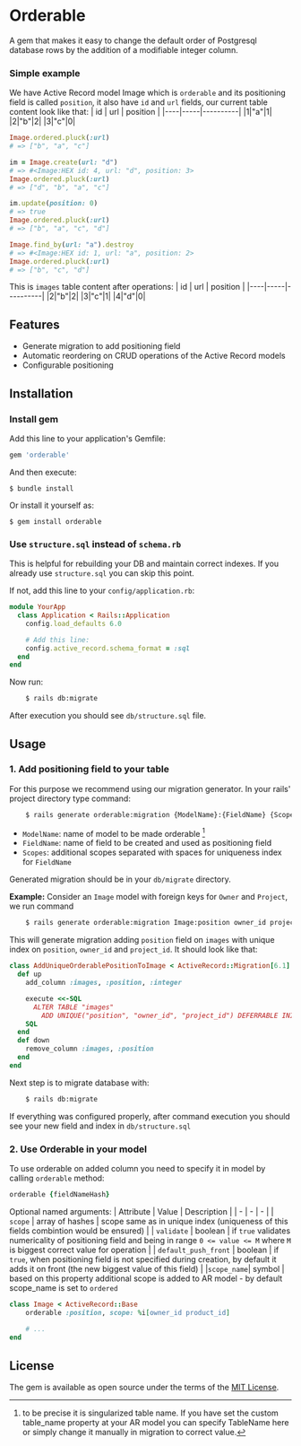 # Orderable

A gem that makes it easy to change the default order of Postgresql database rows by the addition of a modifiable integer column.

### Simple example
We have Active Record model Image which is `orderable` and its positioning field is called `position`, it also have `id` and `url` fields, our current table content look like that:
| id | url | position |
|----|-----|----------|
|1|"a"|1|
|2|"b"|2|
|3|"c"|0|

```ruby
Image.ordered.pluck(:url)
# => ["b", "a", "c"]

im = Image.create(url: "d")
# => #<Image:HEX id: 4, url: "d", position: 3> 
Image.ordered.pluck(:url)
# => ["d", "b", "a", "c"]

im.update(position: 0)
# => true
Image.ordered.pluck(:url)
# => ["b", "a", "c", "d"]

Image.find_by(url: "a").destroy
# => #<Image:HEX id: 1, url: "a", position: 2>
Image.ordered.pluck(:url)
# => ["b", "c", "d"]
```

This is `images` table content after operations:
| id | url | position |
|----|-----|----------|
|2|"b"|2|
|3|"c"|1|
|4|"d"|0|

## Features

- Generate migration to add positioning field
- Automatic reordering on CRUD operations of the Active Record models
- Configurable positioning

## Installation

### Install gem
Add this line to your application's Gemfile:

```ruby
gem 'orderable'
```

And then execute:

    $ bundle install

Or install it yourself as:

    $ gem install orderable

### Use `structure.sql` instead of `schema.rb`
This is helpful for rebuilding your DB and maintain correct indexes.
If you already use `structure.sql` you can skip this point.

If not, add this line to your `config/application.rb`:
```ruby
module YourApp
  class Application < Rails::Application
    config.load_defaults 6.0

    # Add this line:
    config.active_record.schema_format = :sql
  end
end
```
Now run:
```sh
    $ rails db:migrate
```
After execution you should see `db/structure.sql` file.

## Usage
### 1. Add positioning field to your table
For this purpose we recommend using our migration generator. In your rails' project directory type command:
```sh
    $ rails generate orderable:migration {ModelName}:{FieldName} {Scopes} 
```
- `ModelName`: name of model to be made orderable [^1]
- `FieldName`: name of field to be created and used as positioning field
- `Scopes`: additional scopes separated with spaces for uniqueness index for `FieldName`

[^1]: to be precise it is singularized table name. If you have set the custom table_name property at your AR model you can specify TableName here or simply change it manually in migration to correct value.

Generated migration should be in your `db/migrate` directory.

**Example:**
Consider an `Image` model with foreign keys for `Owner` and `Project`, we run command
```sh
    $ rails generate orderable:migration Image:position owner_id project_id
```
This will generate migration adding `position` field on `images` with unique index on `position`, `owner_id` and `project_id`. 
It should look like that:
```ruby
class AddUniqueOrderablePositionToImage < ActiveRecord::Migration[6.1]
  def up
    add_column :images, :position, :integer

    execute <<-SQL
      ALTER TABLE "images"
        ADD UNIQUE("position", "owner_id", "project_id") DEFERRABLE INITIALLY DEFERRED
    SQL
  end
  def down
    remove_column :images, :position
  end
end
```
Next step is to migrate database with:
```sh
    $ rails db:migrate
```
If everything was configured properly, after command execution you should see your new field and index in `db/structure.sql`

### 2. Use Orderable in your model
To use orderable on added column you need to specify it in model by calling `orderable` method:
```ruby
orderable {fieldNameHash}
```
Optional named arguments:
| Attribute | Value | Description |
| - | - | - |
| `scope` | array of hashes | scope same as in unique index (uniqueness of this fields combintion would be ensured) |
| `validate` | boolean | if `true` validates numericality of positioning field and being in range `0 <= value <= M` where `M` is biggest correct value for operation |
| `default_push_front` | boolean | if `true`, when positioning field is not specified during creation, by default it adds it on front (the new biggest value of this field) |
|`scope_name`| symbol | based on this property additional scope is added to AR model - by default scope_name is set to `ordered`

```ruby
class Image < ActiveRecord::Base
    orderable :position, scope: %i[owner_id product_id]
    
    # ...
end
```
## License

The gem is available as open source under the terms of the [MIT License](https://opensource.org/licenses/MIT).
